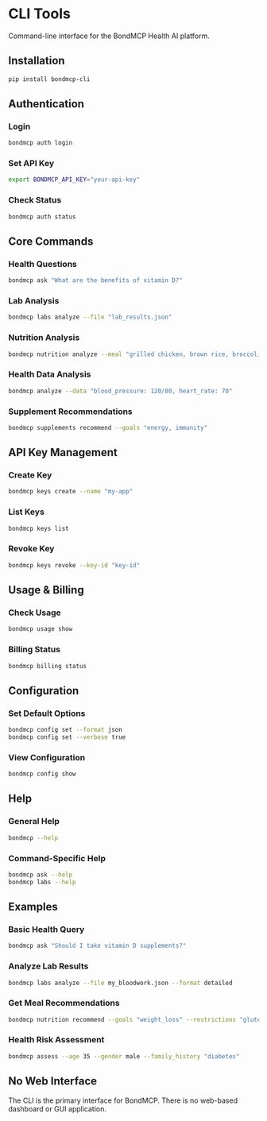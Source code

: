 # CLI Tools

Command-line interface for the BondMCP Health AI platform.

## Installation

```bash
pip install bondmcp-cli
```

## Authentication

### Login
```bash
bondmcp auth login
```

### Set API Key
```bash
export BONDMCP_API_KEY="your-api-key"
```

### Check Status
```bash
bondmcp auth status
```

## Core Commands

### Health Questions
```bash
bondmcp ask "What are the benefits of vitamin D?"
```

### Lab Analysis
```bash
bondmcp labs analyze --file "lab_results.json"
```

### Nutrition Analysis
```bash
bondmcp nutrition analyze --meal "grilled chicken, brown rice, broccoli"
```

### Health Data Analysis
```bash
bondmcp analyze --data "blood_pressure: 120/80, heart_rate: 70"
```

### Supplement Recommendations
```bash
bondmcp supplements recommend --goals "energy, immunity"
```

## API Key Management

### Create Key
```bash
bondmcp keys create --name "my-app"
```

### List Keys
```bash
bondmcp keys list
```

### Revoke Key
```bash
bondmcp keys revoke --key-id "key-id"
```

## Usage & Billing

### Check Usage
```bash
bondmcp usage show
```

### Billing Status
```bash
bondmcp billing status
```

## Configuration

### Set Default Options
```bash
bondmcp config set --format json
bondmcp config set --verbose true
```

### View Configuration
```bash
bondmcp config show
```

## Help

### General Help
```bash
bondmcp --help
```

### Command-Specific Help
```bash
bondmcp ask --help
bondmcp labs --help
```

## Examples

### Basic Health Query
```bash
bondmcp ask "Should I take vitamin D supplements?"
```

### Analyze Lab Results
```bash
bondmcp labs analyze --file my_bloodwork.json --format detailed
```

### Get Meal Recommendations
```bash
bondmcp nutrition recommend --goals "weight_loss" --restrictions "gluten_free"
```

### Health Risk Assessment
```bash
bondmcp assess --age 35 --gender male --family_history "diabetes"
```

## No Web Interface

The CLI is the primary interface for BondMCP. There is no web-based dashboard or GUI application.
